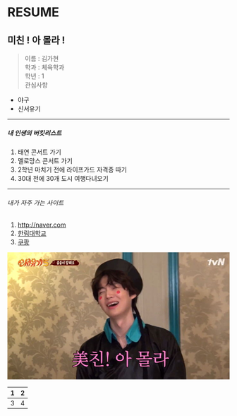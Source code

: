 RESUME
=======
미친 ! 아 몰라 !
-------------------
> 이름 : 김가현  
> 학과 : 체육학과  
> 학년 : 1  
> 관심사항  
 * 야구  
 * 신서유기  
 ------------------------------------------------
 ##### 내 인생의 버킷리스트
 1. 태연 콘서트 가기
 2. 멜로망스 콘서트 가기
 3. 2학년 마치기 전에 라이프가드 자격증 따기
 4. 30대 전에 30개 도시 여행다녀오기
 ------------------------------------------------
 
 ###### 내가 자주 가는 사이트
 1. http://naver.com
 2. [한림대학교](http://www.hallym.ac.kr.)
 3. [쿠팡][1]
 
 
 
 ![내사진](안재현.jpg)
 
 
 1 | 2
 --|--
 3 | 4
 
 
 
 [1]:http://www.coupang.com 
